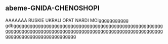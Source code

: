 ## abeme-GNIDA-CHENOSHOPI
AAAAAAA RUSKIE UKRALI OPAT NARDI MOIggggggggggg
gdbggggggggggggggggggggggggggggggggggggggggggggggggggggggggggggggggggggggggggggggggggggggggggggggggggggggggggggggggggggggggggggggggggggggggggg
